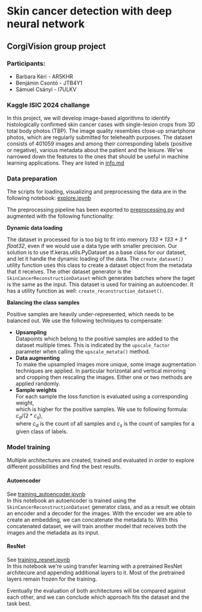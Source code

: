 # Skin cancer detection with deep neural network

## CorgiVision group project

### Participants:

* Barbara Kéri - AR5KHR
* Benjámin Csontó - JTB4Y1
* Sámuel Csányi - I7ULKV

### Kaggle ISIC 2024 challange 

In this project, we will develop image-based algorithms to identify histologically confirmed skin cancer cases with single-lesion crops from 3D total body photos (TBP). The image quality resembles close-up smartphone photos, which are regularly submitted for telehealth purposes. The dataset consists of 401059 images and among their corresponding labels (positive or negative), various metadata about the patient and the leisure. We've narrowed down the features to the ones that should be useful in machine learning applications. They are listed in [info.md](info.md)

### Data preparation

The scripts for loading, visualizing and preprocessing the data are in the following notebook: [explore.ipynb](explore.ipynb)

The preprocessing pipeline has been exported to [preprocessing.py](preprocessing.py) and augmented with the following functionality:

**Dynamic data loading**

The dataset in processed for is too big to fit into memory *133 * 133 * 3 * float32*, even if we would use a data type with smaller precision. Our solution is to use tf.keras.utils.PyDataset as a base class for our dataset, and let it handle the dynamic loading of the data. The `create_dataset()` utility function uses this class to create a dataset object from the metadata that it receives.
The other dataset generator is the `SkinCancerReconstructionDataset` which generates batches where the taget is the same as the input. This dataset is used for training an autoencoder. It has a utility function as well: `create_reconstruction_dataset()`.

**Balancing the class samples**

Positive samples are heavily under-represented, which needs to be balanced out. We use the following techniques to compensate:
* **Upsampling**<br>
    Datapoints which belong to the positive samples are added to the dataset multiple times. This is indicated by the `upscale_factor` <br>
    parameter when calling the `upscale_metata()` method.
* **Data augmenting**<br>
    To make the upsampled images more unique, some image augmentation techniques are applied. In particular horizontal and vertical mirroring <br>
    and cropping then rescaling the images. Either one or two methods are applied randomly.
* **Sample weights**<br>
    For each sample the loss function is evaluated using a corresponding weight, <br>
    which is higher for the positive samples. We use to following formula: $c_d / (2 * c_s)$, <br>
    where $c_d$ is the count of all samples and $c_s$ is the count of samples for a given class of labels.


### Model training
Multiple architectures are created, trained and evaluated in order to explore different possibilities and find the best results.


#### Autoencoder
See [training_autoencoder.ipynb](training_autoencoder.ipynb) <br>
In this notebook an autoencoder is trained using the `SkinCancerReconstructionDataset` generator class, and as a result we obtain an encoder and a decoder for the images.
With the encoder we are able to create an embedding, we can concatenate the metadata to. With this concatenated dataset, we will train another model that receives both
the images and the metadata as its input.


#### ResNet
See [training_resnet.ipynb](training_resnet.ipynb) <br>
In this notebook we're using transfer learning with a pretrained ResNet architecure and appending additional layers to it. Most of the pretrained layers remain frozen for the
training.


Eventually the evaluation of both architectures will be compared against each other, and we can conclude which approach fits the dataset and the task best.
